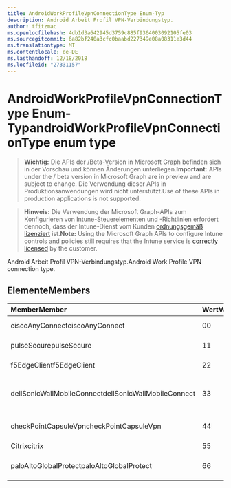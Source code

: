 ```yaml
---
title: AndroidWorkProfileVpnConnectionType Enum-Typ
description: Android Arbeit Profil VPN-Verbindungstyp.
author: tfitzmac
ms.openlocfilehash: 4db1d3a642945d3759c885f9364003092105fe03
ms.sourcegitcommit: 6a82bf240a3cfc0baabd227349e08a08311e3d44
ms.translationtype: MT
ms.contentlocale: de-DE
ms.lasthandoff: 12/18/2018
ms.locfileid: "27331157"
---
```

# <a name="androidworkprofilevpnconnectiontype-enum-type"></a><span data-ttu-id="666a0-103">AndroidWorkProfileVpnConnectionType Enum-Typ</span><span class="sxs-lookup"><span data-stu-id="666a0-103">androidWorkProfileVpnConnectionType enum type</span></span>

> <span data-ttu-id="666a0-104">**Wichtig:** Die APIs der /Beta-Version in Microsoft Graph befinden sich in der Vorschau und können Änderungen unterliegen.</span><span class="sxs-lookup"><span data-stu-id="666a0-104">**Important:** APIs under the / beta version in Microsoft Graph are in preview and are subject to change.</span></span> <span data-ttu-id="666a0-105">Die Verwendung dieser APIs in Produktionsanwendungen wird nicht unterstützt.</span><span class="sxs-lookup"><span data-stu-id="666a0-105">Use of these APIs in production applications is not supported.</span></span>

> <span data-ttu-id="666a0-106">**Hinweis:** Die Verwendung der Microsoft Graph-APIs zum Konfigurieren von Intune-Steuerelementen und -Richtlinien erfordert dennoch, dass der Intune-Dienst vom Kunden [ordnungsgemäß lizenziert](https://go.microsoft.com/fwlink/?linkid=839381) ist.</span><span class="sxs-lookup"><span data-stu-id="666a0-106">**Note:** Using the Microsoft Graph APIs to configure Intune controls and policies still requires that the Intune service is [correctly licensed](https://go.microsoft.com/fwlink/?linkid=839381) by the customer.</span></span>

<span data-ttu-id="666a0-107">Android Arbeit Profil VPN-Verbindungstyp.</span><span class="sxs-lookup"><span data-stu-id="666a0-107">Android Work Profile VPN connection type.</span></span>
## <a name="members"></a><span data-ttu-id="666a0-108">Elemente</span><span class="sxs-lookup"><span data-stu-id="666a0-108">Members</span></span>
|<span data-ttu-id="666a0-109">Member</span><span class="sxs-lookup"><span data-stu-id="666a0-109">Member</span></span>|<span data-ttu-id="666a0-110">Wert</span><span class="sxs-lookup"><span data-stu-id="666a0-110">Value</span></span>|<span data-ttu-id="666a0-111">Beschreibung</span><span class="sxs-lookup"><span data-stu-id="666a0-111">Description</span></span>|
|:---|:---|:---|
|<span data-ttu-id="666a0-112">ciscoAnyConnect</span><span class="sxs-lookup"><span data-stu-id="666a0-112">ciscoAnyConnect</span></span>|<span data-ttu-id="666a0-113">0</span><span class="sxs-lookup"><span data-stu-id="666a0-113">0</span></span>|<span data-ttu-id="666a0-114">Cisco AnyConnect.</span><span class="sxs-lookup"><span data-stu-id="666a0-114">Cisco AnyConnect.</span></span>|
|<span data-ttu-id="666a0-115">pulseSecure</span><span class="sxs-lookup"><span data-stu-id="666a0-115">pulseSecure</span></span>|<span data-ttu-id="666a0-116">1</span><span class="sxs-lookup"><span data-stu-id="666a0-116">1</span></span>|<span data-ttu-id="666a0-117">Pulse sichern.</span><span class="sxs-lookup"><span data-stu-id="666a0-117">Pulse Secure.</span></span>|
|<span data-ttu-id="666a0-118">f5EdgeClient</span><span class="sxs-lookup"><span data-stu-id="666a0-118">f5EdgeClient</span></span>|<span data-ttu-id="666a0-119">2</span><span class="sxs-lookup"><span data-stu-id="666a0-119">2</span></span>|<span data-ttu-id="666a0-120">F5-Edge-Client.</span><span class="sxs-lookup"><span data-stu-id="666a0-120">F5 Edge Client.</span></span>|
|<span data-ttu-id="666a0-121">dellSonicWallMobileConnect</span><span class="sxs-lookup"><span data-stu-id="666a0-121">dellSonicWallMobileConnect</span></span>|<span data-ttu-id="666a0-122">3</span><span class="sxs-lookup"><span data-stu-id="666a0-122">3</span></span>|<span data-ttu-id="666a0-123">Dell SonicWALL Mobile Verbindung.</span><span class="sxs-lookup"><span data-stu-id="666a0-123">Dell SonicWALL Mobile Connection.</span></span>|
|<span data-ttu-id="666a0-124">checkPointCapsuleVpn</span><span class="sxs-lookup"><span data-stu-id="666a0-124">checkPointCapsuleVpn</span></span>|<span data-ttu-id="666a0-125">4</span><span class="sxs-lookup"><span data-stu-id="666a0-125">4</span></span>|<span data-ttu-id="666a0-126">Überprüfen Sie Punkt "Kapseln" VPN.</span><span class="sxs-lookup"><span data-stu-id="666a0-126">Check Point Capsule VPN.</span></span>|
|<span data-ttu-id="666a0-127">Citrix</span><span class="sxs-lookup"><span data-stu-id="666a0-127">citrix</span></span>|<span data-ttu-id="666a0-128">5</span><span class="sxs-lookup"><span data-stu-id="666a0-128">5</span></span>|<span data-ttu-id="666a0-129">Citrix</span><span class="sxs-lookup"><span data-stu-id="666a0-129">Citrix</span></span>|
|<span data-ttu-id="666a0-130">paloAltoGlobalProtect</span><span class="sxs-lookup"><span data-stu-id="666a0-130">paloAltoGlobalProtect</span></span>|<span data-ttu-id="666a0-131">6</span><span class="sxs-lookup"><span data-stu-id="666a0-131">6</span></span>|<span data-ttu-id="666a0-132">Palo Alto Netzwerke GlobalProtect.</span><span class="sxs-lookup"><span data-stu-id="666a0-132">Palo Alto Networks GlobalProtect.</span></span>|





